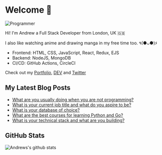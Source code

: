 # Welcome 👋

![Programmer](https://res.cloudinary.com/d74fh3kw/image/upload/v1594399766/github_x15mfs.jpg 'Programmer')

Hi! I'm Andrew a Full Stack Developer from London, UK 🇬🇧

I also like watching anime and drawing manga in my free time too. ٩(●ᴗ●)۶

- Frontend: HTML, CSS, JavaScript, React, Redux, EJS
- Backend: NodeJS, MongoDB
- CI/CD: GitHub Actions, CircleCI

Check out my [Portfolio](https://andrewbaisden.com/ "Andrew Baisden's Portfolio"), [DEV](https://dev.to/andrewbaisden "Andrew Baisden's DEV") and [Twitter](https://twitter.com/andrewbaisden "Andrew Baisden's Twitter")

## My Latest Blog Posts

<!-- BLOG-POST-LIST:START -->
- [What are you usually doing when you are not programming?](https://dev.to/andrewbaisden/what-are-you-usually-doing-when-you-are-not-programming-290p)
- [What is your current job title and what do you aspire to be?](https://dev.to/andrewbaisden/what-is-your-current-job-title-and-what-do-you-aspire-to-be-2eh0)
- [What is your database of choice?](https://dev.to/andrewbaisden/what-is-your-database-of-choice-23gd)
- [What are the best courses for learning Python and Go?](https://dev.to/andrewbaisden/what-are-the-best-courses-for-learning-python-and-go-4og3)
- [What is your technical stack and what are you building?](https://dev.to/andrewbaisden/what-is-your-technical-stack-and-what-are-you-building-460l)
<!-- BLOG-POST-LIST:END -->

## GitHub Stats

![Andrews's github stats](https://github-readme-stats.vercel.app/api?username=andrewbaisden&show_icons=true&theme=tokyonight)
